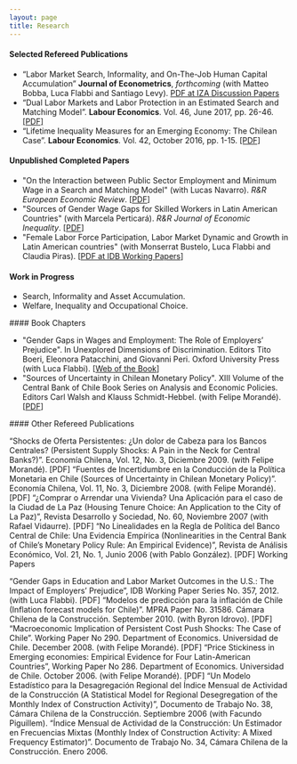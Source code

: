 ```yaml
---
layout: page
title: Research
---
```


#### Selected Refereed Publications

- “Labor Market Search, Informality, and On-The-Job Human Capital Accumulation” **Journal of Econometrics**, *forthcoming* (with Matteo Bobba, Luca Flabbi and Santiago Levy). [PDF at IZA Discussion Papers](http://ftp.iza.org/dp12091.pdf)
- “Dual Labor Markets and Labor Protection in an Estimated Search and Matching Model”. **Labour Economics**. Vol. 46, June 2017, pp. 26-46. [[PDF]](/assets/pdf/Tejada_LE_2017.pdf)
- “Lifetime Inequality Measures for an Emerging Economy: The Chilean Case”. **Labour Economics**. Vol. 42, October 2016, pp. 1-15. [[PDF]](/assets/pdf/Tejada_LE_2016.pdf)

####  Unpublished Completed Papers

- "On the Interaction between Public Sector Employment and Minimum Wage in a Search and Matching Model" (with Lucas Navarro). *R&R European Economic Review*. [[PDF](/assets/pdf/11.2018_Navarro_Tejada_EER.pdf?raw=1)]
- "Sources of Gender Wage Gaps for Skilled Workers in Latin American Countries" (with Marcela Perticará). *R&R Journal of Economic Inequality*. [[PDF](/assets/pdf/PerticaraTejadaGapsLA2018.pdf?raw=1)]
- "Female Labor Force Participation, Labor Market Dynamic and Growth in Latin American countries" (with Monserrat Bustelo, Luca Flabbi and Claudia Piras). [[PDF at IDB Working Papers](https://publications.iadb.org/en/female-labor-force-participation-labor-market-dynamic-and-growth-lac-0)]

#### Work in Progress

- Search, Informality and Asset Accumulation.
- Welfare, Inequality and Occupational Choice.

#### Book Chapters

- "Gender Gaps in Wages and Employment: The Role of Employers’ Prejudice". In Unexplored Dimensions of Discrimination. Editors Tito Boeri, Eleonora Patacchini, and Giovanni Peri. Oxford University Press (with Luca Flabbi). [[Web of the Book](https://global.oup.com/academic/product/unexplored-dimensions-of-discrimination-9780198729853?q=Boeri&lang=en&cc=cl)]
- "Sources of Uncertainty in Chilean Monetary Policy". XIII Volume of the Central Bank of Chile Book Series on Analysis and Economic Policies. Editors Carl Walsh and Klauss Schmidt-Hebbel. (with Felipe Morandé). [[PDF](https://www.bcentral.cl/en/web/central-bank-of-chile/-/volume-13-monetary-policy-under-uncertainty-and-learni-1)]

#### Other Refereed Publications

“Shocks de Oferta Persistentes: ¿Un dolor de Cabeza para los Bancos Centrales? (Persistent Supply Shocks: A Pain in the Neck for Central Banks?)”. Economía Chilena, Vol. 12, No. 3, Diciembre 2009. (with Felipe Morandé). [PDF]
“Fuentes de Incertidumbre en la Conducción de la Política Monetaria en Chile (Sources of Uncertainty in Chilean Monetary Policy)”. Economía Chilena, Vol. 11, No. 3, Diciembre 2008. (with Felipe Morandé). [PDF]
“¿Comprar o Arrendar una Vivienda? Una Aplicación para el caso de la Ciudad de La Paz (Housing Tenure Choice: An Application to the City of La Paz)”, Revista Desarrollo y Sociedad, No. 60, Noviembre 2007 (with Rafael Vidaurre). [PDF]
“No Linealidades en la Regla de Política del Banco Central de Chile: Una Evidencia Empírica (Nonlinearities in the Central Bank of Chile’s Monetary Policy Rule: An Empirical Evidence)”, Revista de Análisis Económico, Vol. 21, No. 1, Junio 2006 (with Pablo González). [PDF]
Working Papers

“Gender Gaps in Education and Labor Market Outcomes in the U.S.: The Impact of Employers’ Prejudice”, IDB Working Paper Series No. 357, 2012. (with Luca Flabbi). [PDF]
“Modelos de predicción para la inflación de Chile (Inflation forecast models for Chile)”. MPRA Paper No. 31586. Cámara Chilena de la Construcción. September 2010. (with Byron Idrovo). [PDF]
“Macroeconomic Implication of Persistent Cost Push Shocks: The Case of Chile”. Working Paper No 290. Department of Economics. Universidad de Chile. December 2008. (with Felipe Morandé). [PDF]
“Price Stickiness in Emerging economies: Empirical Evidence for Four Latin-American Countries”, Working Paper No 286. Department of Economics. Universidad de Chile. October 2006. (with Felipe Morandé). [PDF]
“Un Modelo Estadístico para la Desagregación Regional del Índice Mensual de Actividad de la Construcción (A Statistical Model for Regional Desegregation of the Monthly Index of Construction Activity)”, Documento de Trabajo No. 38, Cámara Chilena de la Construcción. Septiembre 2006 (with Facundo Piguillem).
“Índice Mensual de Actividad de la Construcción: Un Estimador en Frecuencias Mixtas (Monthly Index of Construction Activity: A Mixed Frequency Estimator)”. Documento de Trabajo No. 34, Cámara Chilena de la Construcción. Enero 2006.
